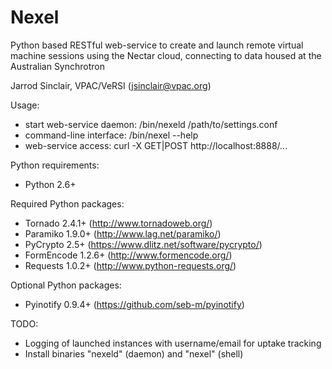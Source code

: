 Nexel
=====

Python based RESTful web-service to create and launch remote virtual
machine sessions using the Nectar cloud, connecting to data housed at the
Australian Synchrotron

Jarrod Sinclair, VPAC/VeRSI
(jsinclair@vpac.org)

Usage:

- start web-service daemon: /bin/nexeld /path/to/settings.conf
- command-line interface: /bin/nexel --help
- web-service access: curl -X GET|POST http://localhost:8888/...

Python requirements:

- Python 2.6+

Required Python packages:

- Tornado 2.4.1+ (http://www.tornadoweb.org/)
- Paramiko 1.9.0+ (http://www.lag.net/paramiko/)
- PyCrypto 2.5+ (https://www.dlitz.net/software/pycrypto/)
- FormEncode 1.2.6+ (http://www.formencode.org/)
- Requests 1.0.2+ (http://www.python-requests.org/)

Optional Python packages:

- Pyinotify 0.9.4+ (https://github.com/seb-m/pyinotify)


TODO:

- Logging of launched instances with username/email for uptake tracking
- Install binaries "nexeld" (daemon) and "nexel" (shell)

